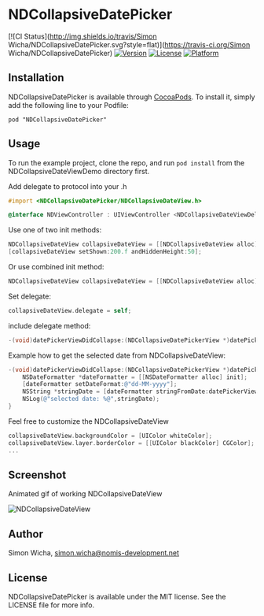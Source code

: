 # NDCollapsiveDatePicker

[![CI Status](http://img.shields.io/travis/Simon Wicha/NDCollapsiveDatePicker.svg?style=flat)](https://travis-ci.org/Simon Wicha/NDCollapsiveDatePicker)
[![Version](https://img.shields.io/cocoapods/v/NDCollapsiveDatePicker.svg?style=flat)](http://cocoadocs.org/docsets/NDCollapsiveDatePicker)
[![License](https://img.shields.io/cocoapods/l/NDCollapsiveDatePicker.svg?style=flat)](http://cocoadocs.org/docsets/NDCollapsiveDatePicker)
[![Platform](https://img.shields.io/cocoapods/p/NDCollapsiveDatePicker.svg?style=flat)](http://cocoadocs.org/docsets/NDCollapsiveDatePicker)



## Installation

NDCollapsiveDatePicker is available through [CocoaPods](http://cocoapods.org). To install
it, simply add the following line to your Podfile:

    pod "NDCollapsiveDatePicker"

## Usage

To run the example project, clone the repo, and run `pod install` from the NDCollapsiveDateViewDemo directory first.

Add delegate to protocol into your .h
``` objective-c
#import <NDCollapsiveDatePicker/NDCollapsiveDateView.h>

@interface NDViewController : UIViewController <NDCollapsiveDateViewDelegate>
```
Use one of two init methods:
``` objective-c
NDCollapsiveDateView collapsiveDateView = [[NDCollapsiveDateView alloc] initWithFrame:frame title:@"Date" andImage:[UIImage imageNamed:@"calendar"]];
[collapsiveDateView setShown:200.f andHiddenHeight:50];
```
Or use combined init method:
``` objective-c
NDCollapsiveDateView collapsiveDateView = [[NDCollapsiveDateView alloc] initWithFrame:frame title:@"Date" andImage:UIImage imageNamed:@"calendar" hiddenHeight:50 andShownHeight:200.f];
```
Set delegate:
``` objective-c
collapsiveDateView.delegate = self;
```

include delegate method:
``` objective-c
-(void)datePickerViewDidCollapse:(NDCollapsiveDatePickerView *)datePickerView
```

Example how to get the selected date from NDCollapsiveDateView:
``` objective-c
-(void)datePickerViewDidCollapse:(NDCollapsiveDatePickerView *)datePickerView {
    NSDateFormatter *dateFormatter = [[NSDateFormatter alloc] init];
    [dateFormatter setDateFormat:@"dd-MM-yyyy"];
    NSString *stringDate = [dateFormatter stringFromDate:datePickerView.date];
    NSLog(@"selected date: %@",stringDate);
}
```

Feel free to customize the NDCollapsiveDateView
``` objective-c
collapsiveDateView.backgroundColor = [UIColor whiteColor];
collapsiveDateView.layer.borderColor = [[UIColor blackColor] CGColor];
...
```

## Screenshot

Animated gif of working NDCollapsiveDateView

![](https://github.com/s1m-0n/NDCollapsiveDatePicker/blob/master/demo1.gif "NDCollapsiveDateView")

## Author

Simon Wicha, simon.wicha@nomis-development.net

## License

NDCollapsiveDatePicker is available under the MIT license. See the LICENSE file for more info.

